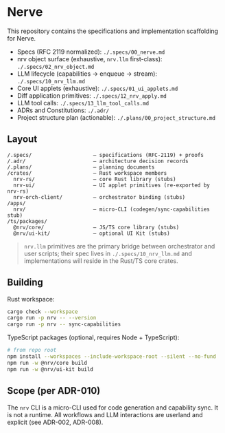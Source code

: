# Nerve

This repository contains the specifications and implementation scaffolding for Nerve.

- Specs (RFC 2119 normalized): `./.specs/00_nerve.md`
- nrv object surface (exhaustive, `nrv.llm` first-class): `./.specs/02_nrv_object.md`
- LLM lifecycle (capabilities → enqueue → stream): `./.specs/10_nrv_llm.md`
- Core UI applets (exhaustive): `./.specs/01_ui_applets.md`
- Diff application primitives: `./.specs/12_nrv_apply.md`
- LLM tool calls: `./.specs/13_llm_tool_calls.md`
- ADRs and Constitutions: `./.adr/`
- Project structure plan (actionable): `./.plans/00_project_structure.md`

## Layout

```
/.specs/                    — specifications (RFC-2119) + proofs
/.adr/                      — architecture decision records
/.plans/                    — planning documents
/crates/                    — Rust workspace members
  nrv-rs/                   — core Rust library (stubs)
  nrv-ui/                   — UI applet primitives (re-exported by nrv-rs)
  nrv-orch-client/          — orchestrator binding (stubs)
/apps/
  nrv/                      — micro-CLI (codegen/sync-capabilities stub)
/ts/packages/
  @nrv/core/                — JS/TS core library (stubs)
  @nrv/ui-kit/              — optional UI Kit (stubs)
```

> `nrv.llm` primitives are the primary bridge between orchestrator and user scripts; their spec lives
> in `./.specs/10_nrv_llm.md` and implementations will reside in the Rust/TS core crates.

## Building

Rust workspace:

```bash
cargo check --workspace
cargo run -p nrv -- --version
cargo run -p nrv -- sync-capabilities
```

TypeScript packages (optional, requires Node + TypeScript):

```bash
# from repo root
npm install --workspaces --include-workspace-root --silent --no-fund
npm run -w @nrv/core build
npm run -w @nrv/ui-kit build
```

## Scope (per ADR-010)

The `nrv` CLI is a micro-CLI used for code generation and capability sync. It is not a runtime. All
workflows and LLM interactions are userland and explicit (see ADR-002, ADR-008).
